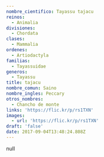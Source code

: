 ```yaml
---
nombre_cientifico: Tayassu tajacu
reinos:
  - Animalia
divisiones:
  - Chordata
clases:
  - Mammalia
ordenes:
  - Artiodactyla
familias:
  - Tayassuidae
generos:
  - Tayassu
title: tajacu
nombre_comun: Saino
nombre_ingles: Peccary
otros_nombres:
  - Chancho de monte
links: 'https://flic.kr/p/rs1TXN'
images:
  - url: 'https://flic.kr/p/rs1TXN'
draft: 'false'
date: 2017-09-04T13:48:24.808Z
---
```

null
